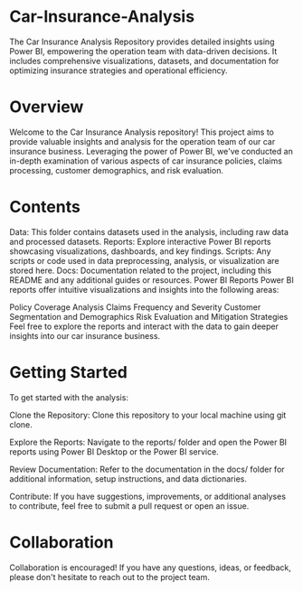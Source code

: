 # Car-Insurance-Analysis
The Car Insurance Analysis Repository provides detailed insights using Power BI, empowering the operation team with data-driven decisions. It includes comprehensive visualizations, datasets, and documentation for optimizing insurance strategies and operational efficiency.
# Overview
Welcome to the Car Insurance Analysis repository! This project aims to provide valuable insights and analysis for the operation team of our car insurance business. Leveraging the power of Power BI, we've conducted an in-depth examination of various aspects of car insurance policies, claims processing, customer demographics, and risk evaluation.

# Contents
Data: This folder contains datasets used in the analysis, including raw data and processed datasets.
Reports: Explore interactive Power BI reports showcasing visualizations, dashboards, and key findings.
Scripts: Any scripts or code used in data preprocessing, analysis, or visualization are stored here.
Docs: Documentation related to the project, including this README and any additional guides or resources.
Power BI Reports
Power BI reports offer intuitive visualizations and insights into the following areas:

Policy Coverage Analysis
Claims Frequency and Severity
Customer Segmentation and Demographics
Risk Evaluation and Mitigation Strategies
Feel free to explore the reports and interact with the data to gain deeper insights into our car insurance business.

# Getting Started
To get started with the analysis:

Clone the Repository: Clone this repository to your local machine using git clone.

Explore the Reports: Navigate to the reports/ folder and open the Power BI reports using Power BI Desktop or the Power BI service.

Review Documentation: Refer to the documentation in the docs/ folder for additional information, setup instructions, and data dictionaries.

Contribute: If you have suggestions, improvements, or additional analyses to contribute, feel free to submit a pull request or open an issue.

# Collaboration
Collaboration is encouraged! If you have any questions, ideas, or feedback, please don't hesitate to reach out to the project team.

